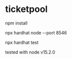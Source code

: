 # ticketpool

npm install

npx hardhat node --port 8546

npx hardhat test

tested with node v15.2.0
